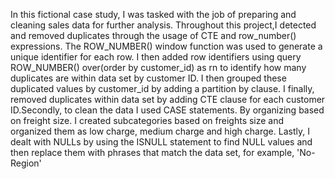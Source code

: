 In this fictional case study, I was tasked with the job of preparing and cleaning sales data for further analysis. Throughout this project,I detected and removed duplicates through the usage of CTE and row_number() expressions. The ROW_NUMBER() window function was used to generate a unique identifier for each row. I then added row identifiers using query ROW_NUMBER() over(order by customer_id) as rn to identify how many duplicates are within data set by customer ID. I then grouped these duplicated values by customer_id by adding a partition by clause. I finally, removed duplicates within data set by adding CTE clause for each customer ID.Secondly,  to clean the data I used CASE statements. By organizing based on freight size. I created subcategories based on freights size and organized them as low charge, medium charge and high charge. Lastly, I dealt with NULLs by using the ISNULL statement to find NULL values and then replace them with phrases that match the data set, for example, 'No-Region'

